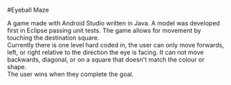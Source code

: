 #Eyeball Maze

A game made with Android Studio written in Java. A model was developed first in Eclipse passing unit tests. The game allows for movement by touching the destination square.\
Currently there is one level hard coded in, the user can only move forwards, left, or right relative to the direction the eye is facing. It can not move backwards, diagonal, or on a square that doesn't match the colour or shape. \
The user wins when they complete the goal.
